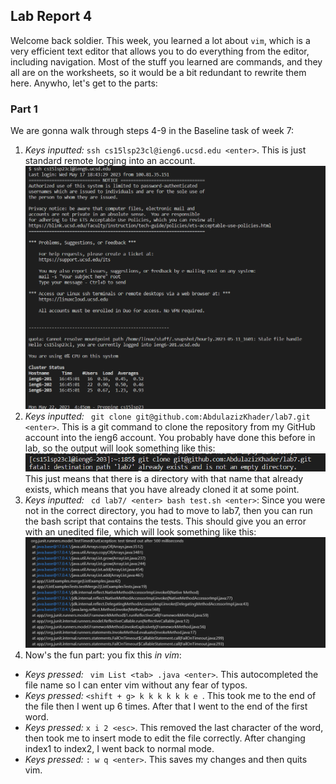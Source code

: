 ## Lab Report 4
Welcome back soldier.
This week, you learned a lot about ```vim```, which is a very efficient text editor that allows you to do everything from the editor, including navigation. Most of the stuff you learned are commands, and they all are on the worksheets, so it would be a bit redundant to rewrite them here.
Anywho, let's get to the parts:

### Part 1
We are gonna walk through steps 4-9 in the Baseline task of week 7:
1. *Keys inputted:* ```ssh cs15lsp23cl@ieng6.ucsd.edu <enter>```. This is just standard remote logging into an account.
![sshLogin](sshLogin.png)
2. *Keys inputted:* ``` git clone git@github.com:AbdulazizKhader/lab7.git <enter>```. This is a git command to clone the repository from my GitHub account into the ieng6 account. You probably have done this before in lab, so the output will look something like this:
![directory already exists](CloningLab7.png)
This just means that there is a directory with that name that already exists, which means that you have already cloned it at some point.
3. *Keys inputted:* ``` cd lab7/ <enter> bash test.sh <enter>```: Since you were not in the correct directory, you had to move to lab7, then you can run the bash script that contains the tests. This should give you an error with an unedited file, which will look something like this: 
![failed test 2](FailedTest2.png)
4. Now's the fun part: you fix this *in vim*:
- *Keys pressed:* ``` vim List <tab> .java <enter>```. This autocompleted the file name so I can enter vim without any fear of typos.
- *Keys pressed:* ```<shift + g> k k k k k k e ```. This took me to the end of the file then I went up 6 times. After that I went to the end of the first word. 
- *Keys pressed:* ```x i 2 <esc>```. This removed the last character of the word, then took me to insert mode to edit the file correctly. After changing index1 to index2, I went back to normal mode.
- *Keys pressed:* ```: w q <enter>```. This saves my changes and then quits vim.




